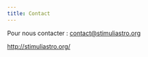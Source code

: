 ```yaml
---
title: Contact
---
```

Pour nous contacter : 
[contact@stimuliastro.org](mailto:contact@stimuliastro.org)

http://stimuliastro.org/